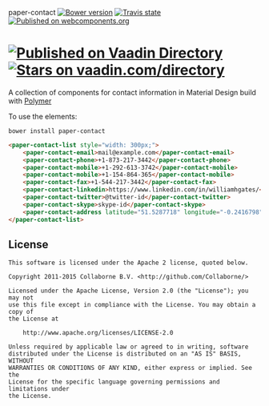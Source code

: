 paper-contact [![Bower version](https://badge.fury.io/bo/paper-contact.svg)](http://badge.fury.io/bo/paper-contact) [![Travis state](https://travis-ci.org/Collaborne/paper-contact.svg?branch=master)](https://travis-ci.org/Collaborne/paper-contact) [![Published on webcomponents.org](https://img.shields.io/badge/webcomponents.org-published-blue.svg)](https://www.webcomponents.org/element/Collaborne/paper-contact)
  
[![Published on Vaadin  Directory](https://img.shields.io/badge/Vaadin%20Directory-published-00b4f0.svg)](https://vaadin.com/directory/component/Collabornepaper-contact)
[![Stars on vaadin.com/directory](https://img.shields.io/vaadin-directory/star/Collabornepaper-contact.svg)](https://vaadin.com/directory/component/Collabornepaper-contact)
=========

A collection of components for contact information in Material Design build with [Polymer](https://www.polymer-project.org)

To use the elements:

`bower install paper-contact`

<!--
```
<custom-element-demo>
  <template>
    <link rel="import" href="paper-contact-list.html">
    <link rel="import" href="paper-contact-email.html">
    <link rel="import" href="paper-contact-phone.html">
    <link rel="import" href="paper-contact-mobile.html">
    <link rel="import" href="paper-contact-fax.html">
    <link rel="import" href="paper-contact-linkedin.html">
    <link rel="import" href="paper-contact-twitter.html">
    <link rel="import" href="paper-contact-skype.html">
    <link rel="import" href="paper-contact-address.html">
    <next-code-block></next-code-block>
  </template>
</custom-element-demo>
```
-->
```html
<paper-contact-list style="width: 300px;">
    <paper-contact-email>mail@example.com</paper-contact-email>
    <paper-contact-phone>+1-873-217-3442</paper-contact-phone>
    <paper-contact-mobile>+1-292-613-3742</paper-contact-mobile>
    <paper-contact-mobile>+1-154-864-365</paper-contact-mobile>
    <paper-contact-fax>+1-544-217-3442</paper-contact-fax>
    <paper-contact-linkedin>https://www.linkedin.com/in/williamhgates/</paper-contact-linkedin>
    <paper-contact-twitter>@twitter-id</paper-contact-twitter>
    <paper-contact-skype>skype-id</paper-contact-skype>
    <paper-contact-address latitude="51.5287718" longitude="-0.2416798">23 Belgrave Square&#10;London SW1X 8PZ&#10;United Kingdom</paper-contact-address>
</paper-contact-list>
```


## License

    This software is licensed under the Apache 2 license, quoted below.

    Copyright 2011-2015 Collaborne B.V. <http://github.com/Collaborne/>

    Licensed under the Apache License, Version 2.0 (the "License"); you may not
    use this file except in compliance with the License. You may obtain a copy of
    the License at

        http://www.apache.org/licenses/LICENSE-2.0

    Unless required by applicable law or agreed to in writing, software
    distributed under the License is distributed on an "AS IS" BASIS, WITHOUT
    WARRANTIES OR CONDITIONS OF ANY KIND, either express or implied. See the
    License for the specific language governing permissions and limitations under
    the License.
    
